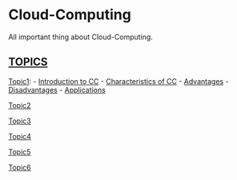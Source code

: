 # Cloud-Computing

All important thing about Cloud-Computing.


## [TOPICS](https://github.com/Shubham-Bhoite/Cloud-Computing)


[Topic1](https://github.com/Shubham-Bhoite/Cloud-Computing/tree/main/Topics/Topic1):
      - [Introduction to CC](https://github.com/Shubham-Bhoite/Cloud-Computing/blob/main/Topics/Topic1/Introduction%20to%20CC.md)
      - [Characteristics of CC](https://github.com/Shubham-Bhoite/Cloud-Computing/blob/main/Topics/Topic1/Characteristics%20of%20CC.md)
      - [Advantages](https://github.com/Shubham-Bhoite/Cloud-Computing/blob/main/Topics/Topic1/Advantages.md)
      - [Disadvantages](https://github.com/Shubham-Bhoite/Cloud-Computing/blob/main/Topics/Topic1/Disadvantages.md)
      - [Applications](https://github.com/Shubham-Bhoite/Cloud-Computing/blob/main/Topics/Topic1/Applications.md)


[Topic2](https://github.com/Shubham-Bhoite/Cloud-Computing)

[Topic3](https://github.com/Shubham-Bhoite/Cloud-Computing)

[Topic4](https://github.com/Shubham-Bhoite/Cloud-Computing)

[Topic5](https://github.com/Shubham-Bhoite/Cloud-Computing)

[Topic6](https://github.com/Shubham-Bhoite/Cloud-Computing)
